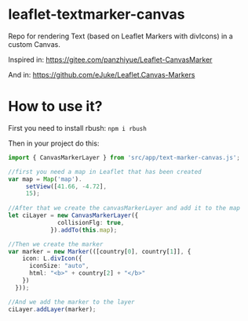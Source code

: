 # leaflet-textmarker-canvas
Repo for rendering Text (based on Leaflet Markers with divIcons) in a custom Canvas.

Inspired in: https://gitee.com/panzhiyue/Leaflet-CanvasMarker

And in: https://github.com/eJuke/Leaflet.Canvas-Markers

# How to use it?
First you need to install rbush:
`npm i rbush`

Then in your project do this:

```typescript
import { CanvasMarkerLayer } from 'src/app/text-marker-canvas.js';

//first you need a map in Leaflet that has been created
var map = Map('map').
     setView([41.66, -4.72],
     15);
     
//After that we create the canvasMarkerLayer and add it to the map
let ciLayer = new CanvasMarkerLayer({
              collisionFlg: true,
            }).addTo(this.map);

//Then we create the marker
var marker = new Marker(([country[0], country[1]], {
    icon: L.divIcon({
      iconSize: "auto",
      html: "<b>" + country[2] + "</b>"
    })
  }));

//And we add the marker to the layer
ciLayer.addLayer(marker);
```
